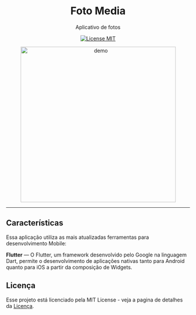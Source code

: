 <h1 align="center">

<br>
Foto Media
</h1>

<p align="center">Aplicativo de fotos</p>

<p align="center">
  <a href="https://opensource.org/licenses/MIT">
    <img src="https://img.shields.io/badge/License-MIT-blue.svg" alt="License MIT">
  </a>
</p>

<div align="center">
  <img align="center" src="https://github.com/Marlon-Paulo-da-Silva/FotoMedia-Flutter/blob/master/fotomedia.png" alt="demo" height="425">
  

</div>

<hr />

## Características

Essa aplicação utiliza as mais atualizadas ferramentas para desenvolvimento Mobile:

**Flutter** — O Flutter, um framework desenvolvido pelo Google na linguagem Dart, permite o desenvolvimento de aplicações nativas tanto para Android quanto para iOS a partir da composição de Widgets.

## Licença

Esse projeto está licenciado pela MIT License - veja a pagina de detalhes da [Licença](https://opensource.org/licenses/MIT).
